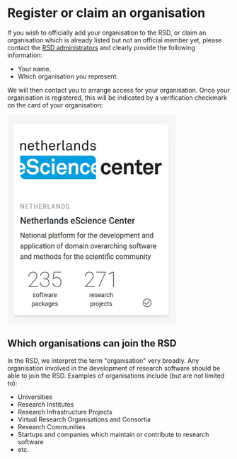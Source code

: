 # Register or claim an organisation

If you wish to officially add your organisation to the RSD, or claim an organisation which is already listed but not an official member yet, please contact the
[RSD administrators](mailto:rsd@esciencecenter.nl) and clearly provide the following information:

* Your name.
* Which organisation you represent.

We will then contact you to arrange access for your organisation. Once your organisation is registered,
this will be indicated by a verification checkmark on the card of your organisation:

![image](/example-organisation.webp)

## Which organisations can join the RSD

In the RSD, we interpret the term "organisation" very broadly. Any organisation involved in the development of research software should be able to join the RSD.
Examples of organisations include (but are not limited to):

* Universities
* Research Institutes
* Research Infrastructure Projects
* Virtual Research Organisations and Consortia
* Research Communities
* Startups and companies which maintain or contribute to research software
* etc.
